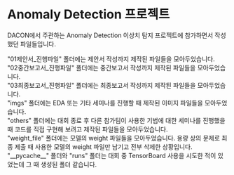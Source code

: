 # Anomaly Detection 프로젝트

DACON에서 주관하는 Anomaly Detection 이상치 탐지 프로젝트에 참가하면서 작성했던 파일들입니다.

"01제안서_진행파일" 폴더에는 제안서 작성까지 제작된 파일들을 모아두었습니다. <br>
"02중간보고서_진행파일" 폴더에는 중간보고서 작성까지 제작된 파일들을 모아두었습니다. <br>
"03최종보고서_진행파일" 폴더에는 최종보고서 작성까지 제작된 파일들을 모아두었습니다. <br>
"imgs" 폴더에는 EDA 또는 기타 세미나를 진행할 때 제작된 이미지 파일들을 모아두었습니다. <br>
"others" 폴더에는 대회 종료 후 다른 참가팀이 사용한 기법에 대한 세미나를 진행했을 때 코드를 직접 구현해 보려고 제작된 파일들을 모아두었습니다. <br>
"weight_file" 폴더에는 모델의 weight 파일들을 모아두었습니다. 용량 상의 문제로 최종 제출 때 사용한 모델의 weight 파일만 남기고 전부 삭제한 상황입니다. <br>
"\_\_pycache__" 폴더와 "runs" 폴더는 대회 중 TensorBoard 사용을 시도한 적이 있었는데 그 때 생성된 폴더 같습니다. <br>
